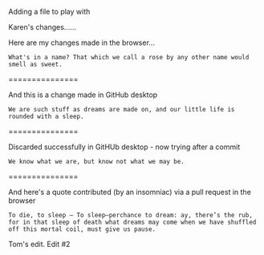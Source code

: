 Adding a file to play with

Karen's changes......

Here are my changes made in the browser...

`What's in a name? That which we call a rose by any other name would smell as sweet.`

===============

And this is a change made in GitHub desktop

`We are such stuff as dreams are made on, and our little life is rounded with a sleep.`

===============

Discarded successfully in GitHUb desktop - now trying after a commit

`We know what we are, but know not what we may be.`

===============

And here's a quote contributed (by an insomniac) via a pull request in the browser

`To die, to sleep – To sleep–perchance to dream: ay, there’s the rub, for in that sleep of death what dreams may come when we have shuffled off this mortal coil, must give us pause.`

Tom's edit. Edit #2
